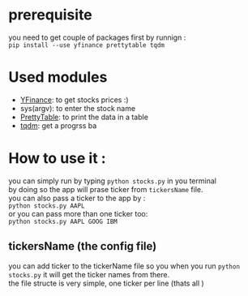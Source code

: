 # prerequisite
you need to get couple of packages first by runnign : \
`pip install --use yfinance prettytable tqdm`

# Used modules
- [YFinance](https://github.com/ranaroussi/yfinance): to get stocks prices :)
- sys(argv): to enter the stock name
- [PrettyTable](https://github.com/jazzband/prettytable): to print the data in a table
- [tqdm](https://github.com/tqdm/tqdm): get a progrss ba

# How to use it : 
you can simply run by typing `python stocks.py` in you terminal \
by doing so the app will prase ticker from `tickersName` file.\
you can also pass a ticker to the app by : \
`python stocks.py AAPL`  \
or you can pass more than one ticker too: \
`python stocks.py AAPL GOOG IBM`

## tickersName (the config file)
you can add ticker to the tickerName file so you when you run `python stocks.py` it will get the ticker names from there. \
the file structe is very simple, one ticker per line (thats all )

